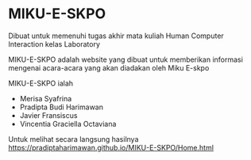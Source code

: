 # MIKU-E-SKPO
Dibuat untuk memenuhi tugas akhir mata kuliah Human Computer Interaction kelas Laboratory

MIKU-E-SKPO adalah website yang dibuat untuk memberikan informasi mengenai acara-acara yang akan diadakan oleh Miku E-skpo

MIKU-E-SKPO ialah
- Merisa Syafrina
- Pradipta Budi Harimawan
- Javier Fransiscus
- Vincentia Graciella Octaviana

Untuk melihat secara langsung hasilnya
https://pradiptaharimawan.github.io/MIKU-E-SKPO/Home.html
